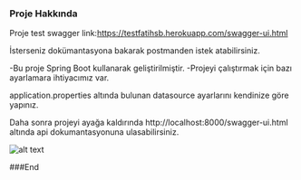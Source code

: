 ### Proje Hakkında

Proje test swagger link:https://testfatihsb.herokuapp.com/swagger-ui.html

İsterseniz dokümantasyona bakarak postmanden istek atabilirsiniz.

-Bu proje Spring Boot kullanarak geliştirilmiştir.
-Projeyi çalıştırmak için bazı ayarlamara ihtiyacımız var.


application.properties altında bulunan datasource ayarlarını kendinize göre yapınız.

Daha sonra projeyi ayağa kaldırında http://localhost:8000/swagger-ui.html altında api dokumantasyonuna ulasabilirsiniz.

![alt text](https://i.imgur.com/2eDEFlf.png)


###End
